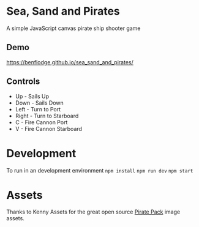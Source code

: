 # Sea, Sand and Pirates
A simple JavaScript canvas pirate ship shooter game

## Demo
https://benflodge.github.io/sea_sand_and_pirates/

## Controls
* Up - Sails Up
* Down - Sails Down
* Left - Turn to Port
* Right - Turn to Starboard
* C - Fire Cannon Port
* V - Fire Cannon Starboard

# Development
To run in an development environment
```npm install```
```npm run dev```
```npm start```

# Assets
Thanks to Kenny Assets for the great open source [Pirate Pack](https://kenney.nl/assets/pirate-pack) image assets.
